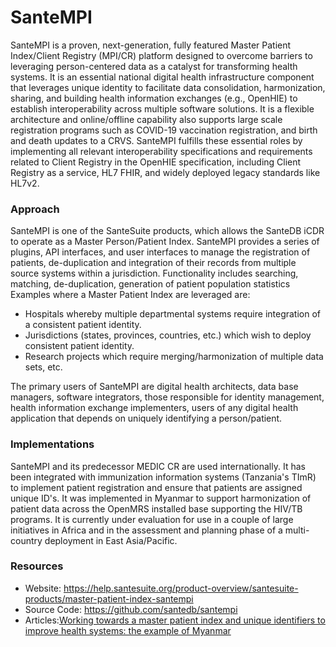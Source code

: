 # SanteMPI

SanteMPI is a proven, next-generation, fully featured Master Patient
Index/Client Registry (MPI/CR) platform designed to overcome barriers to
leveraging person-centered data as a catalyst for transforming health
systems. It is an essential national digital health infrastructure
component that leverages unique identity to facilitate data
consolidation, harmonization, sharing, and building health information
exchanges (e.g., OpenHIE) to establish interoperability across multiple
software solutions. It is a flexible architecture and online/offline
capability also supports large scale registration programs such as
COVID-19 vaccination registration, and birth and death updates to a
CRVS. SanteMPI fulfills these essential roles by implementing all
relevant interoperability specifications and requirements related to
Client Registry in the OpenHIE specification, including Client Registry
as a service, HL7 FHIR, and widely deployed legacy standards like HL7v2.

### Approach

SanteMPI is one of the SanteSuite products, which allows the SanteDB
iCDR to operate as a Master Person/Patient Index. SanteMPI provides a
series of plugins, API interfaces, and user interfaces to manage the
registration of patients, de-duplication and integration of their
records from multiple source systems within a jurisdiction.
Functionality includes searching, matching, de-duplication, generation
of patient population statistics Examples where a Master Patient Index
are leveraged are:

- Hospitals whereby multiple departmental systems require integration of
  a consistent patient identity.
- Jurisdictions (states, provinces, countries, etc.) which wish to
  deploy consistent patient identity.
- Research projects which require merging/harmonization of multiple data
  sets, etc.

The primary users of SanteMPI are digital health architects, data base
managers, software integrators, those responsible for identity
management, health information exchange implementers, users of any
digital health application that depends on uniquely identifying a
person/patient.

### Implementations

SanteMPI and its predecessor MEDIC CR are used internationally. It has
been integrated with immunization information systems (Tanzania's TImR)
to implement patient registration and ensure that patients are assigned
unique ID's. It was implemented in Myanmar to support harmonization of
patient data across the OpenMRS installed base supporting the HIV/TB
programs. It is currently under evaluation for use in a couple of large
initiatives in Africa and in the assessment and planning phase of a
multi-country deployment in East Asia/Pacific.

### Resources

- Website:
  <https://help.santesuite.org/product-overview/santesuite-products/master-patient-index-santempi>
- Source Code: <https://github.com/santedb/santempi>
- Articles:[Working towards a master patient index and unique
  identifiers to improve health systems: the example of
  Myanmar](https://www.who-seajph.org/article.asp?issn=2224-3151;year=2019;volume=8;issue=2;spage=83;epage=86;aulast=Thorell)
